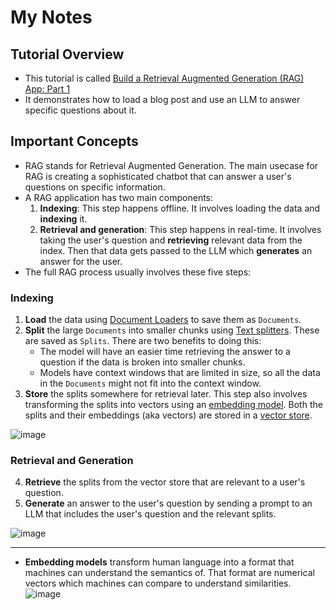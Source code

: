 # My Notes

## Tutorial Overview

* This tutorial is called [Build a Retrieval Augmented Generation (RAG) App: Part 1](https://python.langchain.com/docs/tutorials/rag/)
* It demonstrates how to load a blog post and use an LLM to answer specific questions about it.

## Important Concepts

* RAG stands for Retrieval Augmented Generation. The main usecase for RAG is creating a sophisticated chatbot that can answer a user's questions on specific information.
* A RAG application has two main components:
  1. **Indexing**: This step happens offline. It involves loading the data and **indexing** it.
  2. **Retrieval and generation**: This step happens in real-time. It involves taking the user's question and **retrieving** relevant data from the index. Then that data gets passed to the LLM which **generates** an answer for the user.
* The full RAG process usually involves these five steps:
 
### Indexing

1. **Load** the data using [Document Loaders](https://python.langchain.com/docs/concepts/document_loaders/) to save them as `Documents`.
2. **Split** the large `Documents` into smaller chunks using [Text splitters](https://python.langchain.com/docs/concepts/text_splitters/). These are saved as `Splits`. There are two benefits to doing this:
    * The model will have an easier time retrieving the answer to a question if the data is broken into smaller chunks.
    * Models have context windows that are limited in size, so all the data in the `Documents` might not fit into the context window.
3. **Store** the splits somewhere for retrieval later. This step also involves transforming the splits into vectors using an [embedding model](https://python.langchain.com/docs/concepts/embedding_models/). Both the splits and their embeddings (aka vectors) are stored in a [vector store](https://python.langchain.com/docs/concepts/vectorstores/).

![image](https://github.com/user-attachments/assets/8793d53f-cb89-46f4-868f-1c4ba545836b)

### Retrieval and Generation

4. **Retrieve** the splits from the vector store that are relevant to a user's question.
5. **Generate** an answer to the user's question by sending a prompt to an LLM that includes the user's question and the relevant splits.

![image](https://github.com/user-attachments/assets/66934a4a-1ca2-4a49-bf5a-dc323c2d38a4)

---

* **Embedding models** transform human language into a format that machines can understand the semantics of. That format are numerical vectors which machines can compare to understand similarities.
![image](https://github.com/user-attachments/assets/d524ad1b-46a2-4aca-b0c9-6b2378663876)
